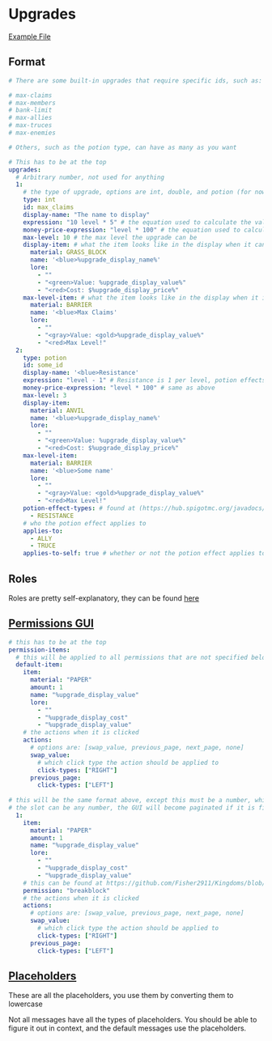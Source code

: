 # Upgrades

[Example File](https://github.com/Fisher2911/Kingdoms/blob/master/src/main/resources/kingdom-defaults/upgrades.yml)

## Format
```yaml
# There are some built-in upgrades that require specific ids, such as:

# max-claims
# max-members
# bank-limit
# max-allies
# max-truces
# max-enemies

# Others, such as the potion type, can have as many as you want

# This has to be at the top
upgrades:
  # Arbitrary number, not used for anything
  1:
    # the type of upgrade, options are int, double, and potion (for now)
    type: int
    id: max_claims
    display-name: "The name to display"
    expression: "10 level * 5" # the equation used to calculate the value at each level
    money-price-expression: "level * 100" # the equation used to calculate the price at each level
    max-level: 10 # the max level the upgrade can be
    display-item: # what the item looks like in the display when it can still be leveled up
      material: GRASS_BLOCK
      name: '<blue>%upgrade_display_name%'
      lore:
        - ""
        - "<green>Value: %upgrade_display_value%"
        - "<red>Cost: $%upgrade_display_price%"
    max-level-item: # what the item looks like in the display when it is at the max level
      material: BARRIER
      name: '<blue>Max Claims'
      lore:
        - ""
        - "<gray>Value: <gold>%upgrade_display_value%"
        - "<red>Max Level!"
  2:
    type: potion
    id: some_id
    display-name: '<blue>Resistance'
    expression: "level - 1" # Resistance is 1 per level, potion effects start at 0
    money-price-expression: "level * 100" # same as above
    max-level: 3
    display-item:
      material: ANVIL
      name: '<blue>%upgrade_display_name%'
      lore:
        - ""
        - "<green>Value: %upgrade_display_value%"
        - "<red>Cost: $%upgrade_display_price%"
    max-level-item:
      material: BARRIER
      name: '<blue>Some name'
      lore:
        - ""
        - "<gray>Value: <gold>%upgrade_display_value%"
        - "<red>Max Level!"
    potion-effect-types: # found at (https://hub.spigotmc.org/javadocs/spigot/org/bukkit/potion/PotionEffectType.html)
      - RESISTANCE
    # who the potion effect applies to
    applies-to:
      - ALLY
      - TRUCE
    applies-to-self: true # whether or not the potion effect applies to the kingdom members
```

## Roles

Roles are pretty self-explanatory, they can be found [here](https://github.com/Fisher2911/Kingdoms/blob/master/src/main/resources/kingdom-defaults/roles.yml)

## [Permissions GUI](https://github.com/Fisher2911/Kingdoms/blob/master/src/main/resources/guis/gui-display-items.yml)

```yaml
# this has to be at the top
permission-items:
  # this will be applied to all permissions that are not specified below
  default-item:
    item:
      material: "PAPER"
      amount: 1
      name: "%upgrade_display_value"
      lore:
        - ""
        - "%upgrade_display_cost"
        - "%upgrade_display_value"
    # the actions when it is clicked
    actions:
      # options are: [swap_value, previous_page, next_page, none]
      swap_value:
        # which click type the action should be applied to
        click-types: ["RIGHT"]
      previous_page:
        click-types: ["LEFT"]
        
# this will be the same format above, except this must be a number, which specifies the slot in the GUI
# the slot can be any number, the GUI will become paginated if it is filled up
  1:
    item:
      material: "PAPER"
      amount: 1
      name: "%upgrade_display_value"
      lore:
        - ""
        - "%upgrade_display_cost"
        - "%upgrade_display_value"
    # this can be found at https://github.com/Fisher2911/Kingdoms/blob/47a6b3d1ca70ad249d3a90b9f1a27b6e2e3d2f11/src/main/java/io/github/fisher2911/kingdoms/kingdom/permission/KPermission.java#L20
    permission: "breakblock"
    # the actions when it is clicked
    actions:
      # options are: [swap_value, previous_page, next_page, none]
      swap_value:
        # which click type the action should be applied to
        click-types: ["RIGHT"]
      previous_page:
        click-types: ["LEFT"]
```

## [Placeholders](https://github.com/Fisher2911/Kingdoms/blob/master/src/main/java/io/github/fisher2911/kingdoms/placeholder/Placeholder.java)

These are all the placeholders, you use them by converting them to lowercase

Not all messages have all the types of placeholders. 
You should be able to figure it out in context, and the default messages use the placeholders.
